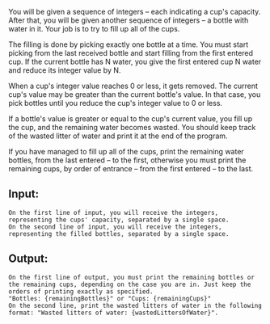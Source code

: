 You will be given a sequence of integers – each indicating a cup's capacity. After that, you will be given another sequence of integers – a bottle with water in it. Your job is to try to fill up all of the cups.

The filling is done by picking exactly one bottle at a time. You must start picking from the last received bottle and start filling from the first entered cup. If the current bottle has N water, you give the first entered cup N water and reduce its integer value by N.

When a cup's integer value reaches 0 or less, it gets removed. The current cup's value may be greater than the current bottle's value. In that case, you pick bottles until you reduce the cup's integer value to 0 or less.

If a bottle's value is greater or equal to the cup's current value, you fill up the cup, and the remaining water becomes wasted. You should keep track of the wasted litter of water and print it at the end of the program. 

If you have managed to fill up all of the cups, print the remaining water bottles, from the last entered – to the first, otherwise you must print the remaining cups, by order of entrance – from the first entered – to the last. 

## Input:

	On the first line of input, you will receive the integers, representing the cups' capacity, separated by a single space. 
	On the second line of input, you will receive the integers, representing the filled bottles, separated by a single space.
	
## Output:

	On the first line of output, you must print the remaining bottles or the remaining cups, depending on the case you are in. Just keep the orders of printing exactly as specified. 
	"Bottles: {remainingBottles}" or "Cups: {remainingCups}"
	On the second line, print the wasted litters of water in the following format: "Wasted litters of water: {wastedLittersOfWater}".
